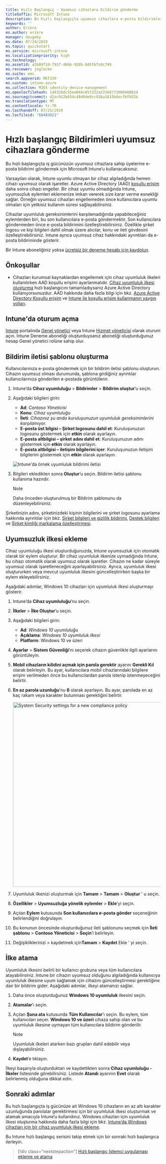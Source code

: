 ```yaml
---
title: Hızlı Başlangıç - Uyumsuz cihazlara bildirim gönderme
titleSuffix: Microsoft Intune
description: Bu hızlı başlangıçta uyumsuz cihazlara e-posta bildirimleri göndermek için Microsoft Intune’u kullanacaksınız.
keywords: ''
author: Erikre
ms.author: erikre
manager: dougeby
ms.date: 07/24/2019
ms.topic: quickstart
ms.service: microsoft-intune
ms.localizationpriority: high
ms.technology: ''
ms.assetid: a1b89f2d-7937-46bb-926b-b05f6fa9c749
ms.reviewer: joglocke
ms.suite: ems
search.appverid: MET150
ms.custom: intune-azure
ms.collection: M365-identity-device-management
ms.openlocfilehash: 148320dc55ee044c057222a2316077396040882d
ms.sourcegitcommit: d2ac912b834c4840de9cc92ba1815b6ecfbfb52b
ms.translationtype: MT
ms.contentlocale: tr-TR
ms.lasthandoff: 07/25/2019
ms.locfileid: "68483021"
---
```

# <a name="quickstart-send-notifications-to-noncompliant-devices"></a>Hızlı başlangıç Bildirimleri uyumsuz cihazlara gönderme

Bu hızlı başlangıçta iş gücünüzün uyumsuz cihazlara sahip üyelerine e-posta bildirimi göndermek için Microsoft Intune’u kullanacaksınız.

Varsayılan olarak, Intune uyumlu olmayan bir cihaz algıladığında hemen cihazı uyumsuz olarak işaretler. Azure Active Directory (AAD) [koşullu erişim](https://docs.microsoft.com/azure/active-directory/active-directory-conditional-access-azure-portal) daha sonra cihazı engeller. Bir cihaz uyumlu olmadığında Intune, uyumsuzluk eylemleri eklemenize imkan vererek size karar verme esnekliği sağlar. Örneğin uyumsuz cihazları engellemeden önce kullanıcılara uyumlu olmaları için yetkisiz kullanım süresi sağlayabilirsiniz.

Cihazlar uyumluluk gereksinimlerini karşılamadığında yapabileceğiniz eylemlerden biri, bu son kullanıcılara e-posta göndermektir. Son kullanıcılara göndermeden önce e-posta bildirimini özelleştirebilirsiniz. Özellikle şirket logosu ve kişi bilgileri dahil olmak üzere alıcılar, konu ve ileti gövdesini özelleştirebilirsiniz. Intune ayrıca uyumsuz cihaz hakkındaki ayrıntıları da e-posta bildiriminde gösterir.

Bir Intune aboneliğiniz yoksa [ücretsiz bir deneme hesabı için kaydolun](free-trial-sign-up.md).

## <a name="prerequisites"></a>Önkoşullar
- Cihazları kurumsal kaynaklardan engellemek için cihaz uyumluluk ilkeleri kullanılırken AAD koşullu erişimi ayarlanmalıdır. [Cihaz uyumluluk ilkesi oluşturma](quickstart-set-password-length-android.md) hızlı başlangıcını tamamladıysanız Azure Active Directory kullanıyorsunuzdur. AAD hakkında daha fazla bilgi için bkz. [Azure Active Directory Koşullu erişim](https://docs.microsoft.com/azure/active-directory/active-directory-conditional-access-azure-portal) ve [Intune ile koşullu erişim kullanmanın yaygın yolları](conditional-access-intune-common-ways-use.md).

## <a name="sign-in-to-intune"></a>Intune'da oturum açma

[Intune](https://aka.ms/intuneportal) portalında [Genel yönetici](users-add.md#types-of-administrators) veya Intune [Hizmet yöneticisi](users-add.md#types-of-administrators) olarak oturum açın. Intune Deneme aboneliği oluşturduysanız aboneliği oluşturduğunuz hesap Genel yönetici rolüne sahip olur.

## <a name="create-a-notification-message-template"></a>Bildirim iletisi şablonu oluşturma

Kullanıcılarınıza e-posta göndermek için bir bildirim iletisi şablonu oluşturun. Cihazın uyumsuz olması durumunda, şablona girdiğiniz ayrıntılar kullanıcılarınıza gönderilen e-postada görüntülenir.

1. Intune’da **Cihaz uyumluluğu** > **Bildirimler** > **Bildirim oluştur**’u seçin. 
2. Aşağıdaki bilgileri girin:

   - **Ad**: *Contoso Yöneticisi*
   - **Konu**: *Cihaz uyumluluğu*
   - **İleti**: *Cihazınız şu anda kuruluşunuzun uyumluluk gereksinimlerini karşılamıyor.*
   - **E-posta üst bilgisi – Şirket logosunu dahil et**: Kuruluşunuzun logosunu göstermek için **etkin** olarak ayarlayın.
   - **E-posta altbilgisi – şirket adını dahil et**: Kuruluşunuzun adını göstermek için **etkin** olarak ayarlayın.
   - **E-posta altbilgisi – iletişim bilgilerini içer**: Kuruluşunuzun iletişim bilgilerini göstermek için **etkin** olarak ayarlayın.

   ![Intune'da örnek uyumluluk bildirimi iletisi](./media/quickstart-send-notification-01.png)

3. Bilgileri ekledikten sonra **Oluştur**’u seçin. Bildirim iletisi şablonu kullanıma hazırdır.

    > [!NOTE]
    > Daha önceden oluşturulmuş bir Bildirim şablonunu da düzenleyebilirsiniz.

Şirketinizin adını, şirketinizdeki kişinin bilgilerini ve şirket logosunu ayarlama hakkında ayrıntılar için bkz. [Şirket bilgileri ve gizlilik bildirimi](company-portal-app.md#company-information-and-privacy-statement), [Destek bilgileri](company-portal-app.md#support-information) ve [Şirket kimliği markalama özelleştirmesi](company-portal-app.md#company-identity-branding-customization). 

## <a name="add-a-noncompliance-policy"></a>Uyumsuzluk ilkesi ekleme

Cihaz uyumluluğu ilkesi oluşturduğunuzda, Intune uyumsuzluk için otomatik olarak bir eylem oluşturur. Bir cihaz uyumluluk ilkenize uymadığında Intune, bu cihazı otomatik olarak uyumsuz olarak işaretler. Cihazın ne kadar süreyle uyumsuz olarak işaretleneceğini ayarlayabilirsiniz. Ayrıca, uyumluluk ilkesi oluştururken veya mevcut uyumluluk ilkesini güncelleştirirken başka bir eylem ekleyebilirsiniz. 

Aşağıdaki adımlar, Windows 10 cihazları için uyumluluk ilkesi oluşturmayı gösterir.

1. Intune’da **Cihaz uyumluluğu**’nu seçin.
2. **İlkeler** > **İlke Oluştur**’u seçin.
3. Aşağıdaki bilgileri girin:

   - **Ad**: *Windows 10 uyumluluğu*
   - **Açıklama**: *Windows 10 uyumluluk ilkesi*
   - **Platform**: Windows 10 ve üzeri

4. **Ayarlar** > **Sistem Güvenliği**’ni seçerek cihazın güvenlikle ilgili ayarlarını görüntüleyin.
5. **Mobil cihazların kilidini açmak için parola gerektir** ayarını **Gerekli Kıl** olarak belirleyin. Bu ayar, kullanıcılara mobil cihazlarındaki bilgilere erişim verilmeden önce bu kullanıcılardan parola istenip istenmeyeceğini belirtir. 
6. **En az parola uzunluğu**’nu **6** olarak ayarlayın. Bu ayar, parolada en az kaç rakam veya karakter bulunması gerektiğini belirtir.

    <img alt="System Security settings for a new compliance policy" src="./media/quickstart-send-notification-02.png" width="600">

7. Uyumluluk ilkenizi oluşturmak için **Tamam** > **Tamam** > **Oluştur** ' u seçin.
8. **Özellikler** > **Uyumsuzluğa yönelik eylemler** > **Ekle**’yi seçin.
9. Açılan **Eylem** kutusunda **Son kullanıcılara e-posta gönder** seçeneğinin belirlendiğini doğrulayın.
10. Bu konunun öncesinde oluşturduğunuz ileti şablonunu seçmek için **İleti şablonu** > **Contoso Yöneticisi** > **Seçin**’i belirleyin.
11. Değişikliklerinizi  > kaydetmek için**Tamam** > **Kaydet** Ekle ' yi seçin.

## <a name="assign-the-policy"></a>İlke atama

Uyumluluk ilkesini belirli bir kullanıcı grubuna veya tüm kullanıcılara atayabilirsiniz. Intune bir cihazın uyumsuz olduğunu algıladığında kullanıcıya uyumluluk ilkesine uyum sağlamak için cihazını güncelleştirmesi gerektiğine dair bir bildirim gider. Aşağıdaki adımlar, ilkeyi atamanızı sağlar.

1. Daha önce oluşturduğunuz **Windows 10 uyumluluk** ilkesini seçin.
2. **Atamalar**’ı seçin.
3. Açılan **Şuna ata** kutusunda **Tüm Kullanıcılar**’ı seçin. Bu eylem, tüm kullanıcıları seçer. **Windows 10 ve üzeri** cihaza sahip olan ve bu uyumluluk ilkesine uymayan tüm kullanıcılara bildirim gönderilir.

    > [!NOTE]
    > Uyumluluk ilkeleri atarken bazı grupları dahil edebilir veya dışlayabilirsiniz.

4. **Kaydet**’e tıklayın.

İlkeyi başarıyla oluşturduktan ve kaydettikten sonra **Cihaz uyumluluğu - İlkeler** listesinde görebilirsiniz. Listede **Atandı** ayarının **Evet** olarak belirlenmiş olduğuna dikkat edin.

## <a name="next-steps"></a>Sonraki adımlar

Bu hızlı başlangıçta iş gücünüze ait Windows 10 cihazların en az altı karakter uzunluğunda parolalar gerektirmesi için bir uyumluluk ilkesi oluşturmak ve atamak amacıyla Intune’u kullandınız. Windows cihazları için uyumluluk ilkesi oluşturma hakkında daha fazla bilgi için bkz. [Intune’da Windows cihazları için bir cihaz uyumluluk ilkesi ekleme](compliance-policy-create-windows.md).

Bu Intune hızlı başlangıç serisini takip etmek için bir sonraki hızlı başlangıca ilerleyin.

> [!div class="nextstepaction"]
> [Hızlı başlangıç İstemci uygulaması ekleme ve atama](quickstart-add-assign-app.md)
